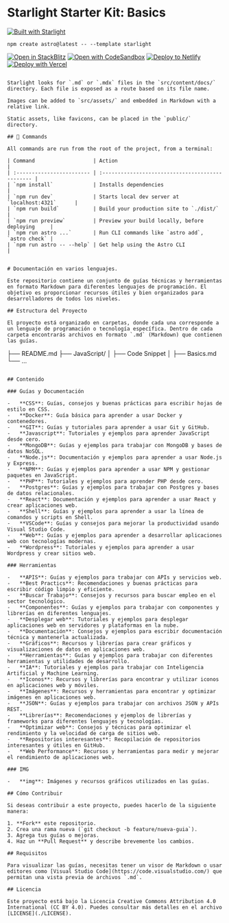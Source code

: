 # Starlight Starter Kit: Basics

[![Built with Starlight](https://astro.badg.es/v2/built-with-starlight/tiny.svg)](https://starlight.astro.build)

```
npm create astro@latest -- --template starlight
```

[![Open in StackBlitz](https://developer.stackblitz.com/img/open_in_stackblitz.svg)](https://stackblitz.com/github/withastro/starlight/tree/main/examples/basics)
[![Open with CodeSandbox](https://assets.codesandbox.io/github/button-edit-lime.svg)](https://codesandbox.io/p/sandbox/github/withastro/starlight/tree/main/examples/basics)
[![Deploy to Netlify](https://www.netlify.com/img/deploy/button.svg)](https://app.netlify.com/start/deploy?repository=https://github.com/withastro/starlight&create_from_path=examples/basics)
[![Deploy with Vercel](https://vercel.com/button)](https://vercel.com/new/clone?repository-url=https%3A%2F%2Fgithub.com%2Fwithastro%2Fstarlight%2Ftree%2Fmain%2Fexamples%2Fbasics&project-name=my-starlight-docs&repository-name=my-starlight-docs)

```

Starlight looks for `.md` or `.mdx` files in the `src/content/docs/` directory. Each file is exposed as a route based on its file name.

Images can be added to `src/assets/` and embedded in Markdown with a relative link.

Static assets, like favicons, can be placed in the `public/` directory.

## 🧞 Commands

All commands are run from the root of the project, from a terminal:

| Command                   | Action                                           |
| :------------------------ | :----------------------------------------------- |
| `npm install`             | Installs dependencies                            |
| `npm run dev`             | Starts local dev server at `localhost:4321`      |
| `npm run build`           | Build your production site to `./dist/`          |
| `npm run preview`         | Preview your build locally, before deploying     |
| `npm run astro ...`       | Run CLI commands like `astro add`, `astro check` |
| `npm run astro -- --help` | Get help using the Astro CLI                     |


# Documentación en varios lenguajes.

Este repositorio contiene un conjunto de guías técnicas y herramientas en formato Markdown para diferentes lenguajes de programación. El objetivo es proporcionar recursos útiles y bien organizados para desarrolladores de todos los niveles.

## Estructura del Proyecto

El proyecto está organizado en carpetas, donde cada una corresponde a un lenguaje de programación o tecnología específica. Dentro de cada carpeta encontrarás archivos en formato `.md` (Markdown) que contienen las guías.

```

├── README.md
├── JavaScript/
│ ├── Code Snippet
│ ├── Basics.md
└── ...

```

## Contenido

### Guías y Documentación

-   **CSS**: Guías, consejos y buenas prácticas para escribir hojas de estilo en CSS.
-   **Docker**: Guía básica para aprender a usar Docker y contenedores.
-   **GIT**: Guías y tutoriales para aprender a usar Git y GitHub.
-   **Javascript**: Tutoriales y ejemplos para aprender JavaScript desde cero.
-   **MongoDB**: Guías y ejemplos para trabajar con MongoDB y bases de datos NoSQL.
-   **Node.js**: Documentación y ejemplos para aprender a usar Node.js y Express.
-   **NPM**: Guías y ejemplos para aprender a usar NPM y gestionar paquetes en JavaScript.
-   **PHP**: Tutoriales y ejemplos para aprender PHP desde cero.
-   **Postgres**: Guías y ejemplos para trabajar con Postgres y bases de datos relacionales.
-   **React**: Documentación y ejemplos para aprender a usar React y crear aplicaciones web.
-   **Shell**: Guías y ejemplos para aprender a usar la línea de comandos y scripts en Shell.
-   **VSCode**: Guías y consejos para mejorar la productividad usando Visual Studio Code.
-   **Web**: Guías y ejemplos para aprender a desarrollar aplicaciones web con tecnologías modernas.
-   **Wordpress**: Tutoriales y ejemplos para aprender a usar Wordpress y crear sitios web.

### Herramientas

-   **APIS**: Guías y ejemplos para trabajar con APIs y servicios web.
-   **Best Practics**: Recomendaciones y buenas prácticas para escribir código limpio y eficiente.
-   **Buscar Trabajo**: Consejos y recursos para buscar empleo en el sector tecnológico.
-   **Componentes**: Guías y ejemplos para trabajar con componentes y librerías en diferentes lenguajes.
-   **Desplegar web**: Tutoriales y ejemplos para desplegar aplicaciones web en servidores y plataformas en la nube.
-   **Documentación**: Consejos y ejemplos para escribir documentación técnica y mantenerla actualizada.
-   **Gráficos**: Recursos y librerías para crear gráficos y visualizaciones de datos en aplicaciones web.
-   **Herramientas**: Guías y ejemplos para trabajar con diferentes herramientas y utilidades de desarrollo.
-   **IA**: Tutoriales y ejemplos para trabajar con Inteligencia Artificial y Machine Learning.
-   **Iconos**: Recursos y librerías para encontrar y utilizar iconos en aplicaciones web y móviles.
-   **Imágenes**: Recursos y herramientas para encontrar y optimizar imágenes en aplicaciones web.
-   **JSON**: Guías y ejemplos para trabajar con archivos JSON y APIs REST.
-   **Librerías**: Recomendaciones y ejemplos de librerías y frameworks para diferentes lenguajes y tecnologías.
-   **Optimizar web**: Consejos y técnicas para optimizar el rendimiento y la velocidad de carga de sitios web.
-   **Repositorios interesantes**: Recopilación de repositorios interesantes y útiles en GitHub.
-   **Web Performance**: Recursos y herramientas para medir y mejorar el rendimiento de aplicaciones web.

### IMG

-   **img**: Imágenes y recursos gráficos utilizados en las guías.

## Cómo Contribuir

Si deseas contribuir a este proyecto, puedes hacerlo de la siguiente manera:

1. **Fork** este repositorio.
2. Crea una rama nueva (`git checkout -b feature/nueva-guia`).
3. Agrega tus guías o mejoras.
4. Haz un **Pull Request** y describe brevemente los cambios.

## Requisitos

Para visualizar las guías, necesitas tener un visor de Markdown o usar editores como [Visual Studio Code](https://code.visualstudio.com/) que permitan una vista previa de archivos `.md`.

## Licencia

Este proyecto está bajo la Licencia Creative Commons Attribution 4.0 International (CC BY 4.0). Puedes consultar más detalles en el archivo [LICENSE](./LICENSE).

```
